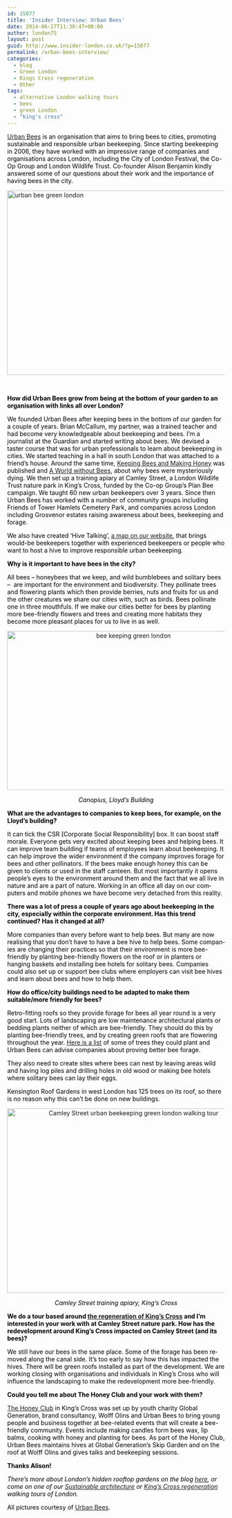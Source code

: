 ```yaml
---
id: 15077
title: 'Insider Interview: Urban Bees'
date: 2014-06-27T11:30:47+00:00
author: london75
layout: post
guid: http://www.insider-london.co.uk/?p=15077
permalink: /urban-bees-interview/
categories:
  - blog
  - Green London
  - Kings Cross regeneration
  - Other
tags:
  - alternative London walking tours
  - bees
  - green London
  - "king's cross"
---
```

<p class="yiv8873166317MsoNormal" style="color: #000000;">
  <a href="http://www.urbanbees.co.uk/" target="_blank">Urban Bees</a> is an organisation that aims to bring bees to cities, promoting sustainable and responsible urban beekeeping. Since starting beekeeping in 2006, they have worked with an impressive range of companies and organisations across London, including the City of London Festival, the Co-Op Group and London Wildlife Trust. Co-founder Alison Benjamin kindly answered some of our questions about their work and the importance of having bees in the city.
</p>

<p class="yiv8873166317MsoNormal" style="color: #000000;">
  <a href="http://www.insider-london.co.uk/wp-content/uploads/2014/06/urban-bees-installation.jpg"><img class="size-full wp-image-15091 aligncenter" src="http://www.insider-london.co.uk/wp-content/uploads/2014/06/urban-bees-installation.jpg" alt="urban bee green london" width="569" height="426" /></a>
</p>

<p class="yiv8873166317MsoNormal" style="color: #000000;">
  <span lang="EN-GB"> </span>
</p>

<p id="yui_3_16_0_1_1403520236254_42854" class="yiv8873166317MsoNormal" style="color: #000000;">
  <strong><span id="yui_3_16_0_1_1403520236254_42853" lang="EN-GB">How did Urban Bees grow from being at the bottom of your garden to an organisation with links all over London?</span></strong>
</p>

<p id="yui_3_16_0_1_1403520236254_42855" class="yiv8873166317MsoNormal" style="color: #000000;">
  We founded Urban Bees after keeping bees in the bottom of our garden for a couple of years. Brian McCallum, my partner, was a trained teacher and had become very knowledgeable about beekeeping and bees. I’m a journalist at the Guardian and started writing about bees. We devised a taster course that was for urban professionals to learn about beekeeping in cities. We started teaching in a hall in south London that was attached to a friend’s house. Around the same time, <a href="http://www.waterstones.com/waterstonesweb/products/alison+benjamin/brian+mccallum/keeping+bees+and+making+honey/9665685/" target="_blank">Keeping Bees and Making Honey</a> was published and <a href="http://www.waterstones.com/waterstonesweb/products/alison+benjamin/brian+mccallum/a+world+without+bees/6607093/" target="_blank">A World without Bees</a>, about why bees were mysteriously dying. We then set up a training apiary at Camley Street, a London Wildlife Trust nature park in King’s Cross, funded by the Co-op Group’s Plan Bee campaign. We taught 60 new urban beekeepers over 3 years. Since then Urban Bees has worked with a number of community groups including Friends of Tower Hamlets Cemetery Park, and companies across London including Grosvenor estates raising awareness about bees, beekeeping and forage.
</p>

<p id="yui_3_16_0_1_1403520236254_42859" class="yiv8873166317MsoNormal" style="color: #000000;">
  <span id="yui_3_16_0_1_1403520236254_42858" lang="EN-GB">We also have created &#8216;Hive Talking&#8217;, <a href="http://www.urbanbees.co.uk/maps/map_intro.htm" target="_blank">a map on our website</a>, that brings would-be beekeepers together with experienced beekeepers or people who want to host a hive to improve responsible urban beekeeping.</span>
</p>

<p id="yui_3_16_0_1_1403520236254_42863" class="yiv8873166317MsoNormal" style="color: #000000;">
  <strong>Why is it important to have bees in the city?</strong>
</p>

<p id="yui_3_16_0_1_1403520236254_42866" class="yiv8873166317MsoNormal" style="color: #000000;">
  All bees – honeybees that we keep, and wild bumblebees and solitary bees &#8211;  are important for the environment and biodiversity. They pollinate trees and flowering plants which then provide berries, nuts and fruits for us and the other creatures we share our cities with, such as birds. Bees pollinate one in three mouthfuls. If we make our cities better for bees by planting more bee-friendly flowers and trees and creating more habitats they become more pleasant places for us to live in as well.
</p>

<p class="yiv8873166317MsoNormal" style="color: #000000; text-align: center;">
  <a href="http://www.insider-london.co.uk/wp-content/uploads/2014/06/lloyds-building-beekeeping.jpg"><img class="alignnone size-full wp-image-15087" src="http://www.insider-london.co.uk/wp-content/uploads/2014/06/lloyds-building-beekeeping.jpg" alt="bee keeping green london" width="569" height="367" /></a>
</p>

<p class="yiv8873166317MsoNormal" style="color: #000000; text-align: center;">
  <em>Canopius, Lloyd&#8217;s Building</em>
</p>

<p class="yiv8873166317MsoNormal" style="color: #000000;">
  <strong>What are the advantages to companies to keep bees, for example, on the Lloyd’s building?</strong>
</p>

<p class="yiv8873166317MsoNormal" style="color: #000000;">
  <span lang="EN-GB">It can tick the CSR [Corporate Social Responsibility] box. It can boost staff morale. Everyone gets very excited about keeping bees and helping bees. It can improve team building if teams of employees learn about beekeeping. It can help improve the wider environment if the company improves forage for bees and other pollinators. If the bees make enough honey this can be given to clients or used in the staff canteen. But most importantly it opens people’s eyes to the environment around them and the fact that we all live in nature and are a part of nature. Working in an office all day on our computers and mobile phones we have become very detached from this reality.</span>
</p>

<p class="yiv8873166317MsoNormal" style="color: #000000;">
  <strong>There was a lot of press a couple of years ago about beekeeping in the city, especially within the corporate environment. Has this trend continued? Has it changed at all?</strong>
</p>

<p class="yiv8873166317MsoNormal" style="color: #000000;">
  <span lang="EN-GB">More companies than every before want to help bees. But many are now realising that you don’t have to have a bee hive to help bees. Some companies are changing their practices so that their environment is more bee-friendly by planting bee-friendly flowers on the roof or in planters or hanging baskets and installing bee hotels for solitary bees. Companies could also set up or support bee clubs where employers can visit bee hives and learn about bees and how to help them.</span>
</p>

<p class="yiv8873166317MsoNormal" style="color: #000000;">
  <strong>How do office/city buildings need to be adapted to make them suitable/more friendly for bees?</strong>
</p>

<p class="yiv8873166317MsoNormal" style="color: #000000;">
  <span lang="EN-GB">Retro-fitting roofs so they provide forage for bees all year round is a very good start. Lots of landscaping are low maintenance architectural plants or bedding plants neither of which are bee-friendly. They should do this by planting bee-friendly trees, and by creating green roofs that are flowering throughout the year. <a href="http://www.urbanbees.co.uk/trees/trees.htm" target="_blank">Here is a list</a> of some of trees they could plant and Urban Bees can advise companies about proving better bee forage.</span>
</p>

<p class="yiv8873166317MsoNormal" style="color: #000000;">
  <span lang="EN-GB">They also need to create sites where bees can nest by leaving areas wild and having log piles and drilling holes in old wood or making bee hotels where solitary bees can lay their eggs.</span>
</p>

<p class="yiv8873166317MsoNormal" style="color: #000000;">
  <span lang="EN-GB">Kensington Roof Gardens in west London has 125 trees on its roof, so there is no reason why this can’t be done on new buildings.</span>
</p>

<p class="yiv8873166317MsoNormal" style="color: #000000; text-align: center;">
  <a href="http://www.insider-london.co.uk/wp-content/uploads/2014/06/camley-street-urban-beekeeping.jpg"><img class="alignnone size-full wp-image-15089" src="http://www.insider-london.co.uk/wp-content/uploads/2014/06/camley-street-urban-beekeeping.jpg" alt="Camley Street urban beekeeping green london walking tour" width="569" height="426" /></a>
</p>

<p class="yiv8873166317MsoNormal" style="color: #000000; text-align: center;">
  <em>Camley Street training apiary, King&#8217;s Cross</em>
</p>

<p class="yiv8873166317MsoNormal" style="color: #000000;">
  <strong>We do a tour based around <a href="http://www.insider-london.co.uk/kings-cross-innovation-tour/" target="_blank">the regeneration of King&#8217;s Cross</a> and I’m interested in your work with at Camley Street nature park. How has the redevelopment around King’s Cross impacted on Camley Street (and its bees)?</strong>
</p>

<p class="yiv8873166317MsoNormal" style="color: #000000;">
  <span lang="EN-GB">We still have our bees in the same place. Some of the forage has been removed along the canal side. It’s too early to say how this has impacted the hives. There will be green roofs installed as part of the development. We are working closing with organisations and individuals in King’s Cross who will influence the landscaping to make the redevelopment more bee-friendly.</span>
</p>

<p class="yiv8873166317MsoNormal" style="color: #000000;">
  <strong>Could you tell me about The Honey Club and your work with them?</strong>
</p>

<p class="yiv8873166317MsoNormal" style="color: #000000;">
  <span lang="EN-GB"><a href="http://honeyclub.org/" target="_blank">The Honey Club</a> in King’s Cross was set up by youth charity Global Generation, brand consultancy, Wolff Olins and Urban Bees to bring young people and business together at bee-related events that will create a bee-friendly community. Events include making candles form bees wax, lip balms, cooking with honey and planting for bees. As part of the Honey Club, Urban Bees maintains hives at Global Generation’s Skip Garden and on the roof at Wolff Olins and gives talks and beekeeping sessions.</span>
</p>

<p class="yiv8873166317MsoNormal" style="color: #000000;">
  <strong>Thanks Alison! </strong>
</p>

<p class="yiv8873166317MsoNormal" style="color: #000000;">
  <em>There&#8217;s more about London&#8217;s hidden rooftop gardens on the blog <a href="http://www.insider-london.co.uk/2014/06/11/london-rooftop-gardens/" target="_blank">here</a>, or come on one of our <a href="http://www.insider-london.co.uk/sustainable-green-building-london-tours-2/" target="_blank">Sustainable architecture</a> or <a href="http://www.insider-london.co.uk/kings-cross-innovation-tour/" target="_blank">King&#8217;s Cross regeneration</a> walking tours of London. </em>
</p>

<p class="yiv8873166317MsoNormal" style="color: #000000;">
  All pictures courtesy of <a href="http://www.urbanbees.co.uk/" target="_blank">Urban Bees</a>.
</p>